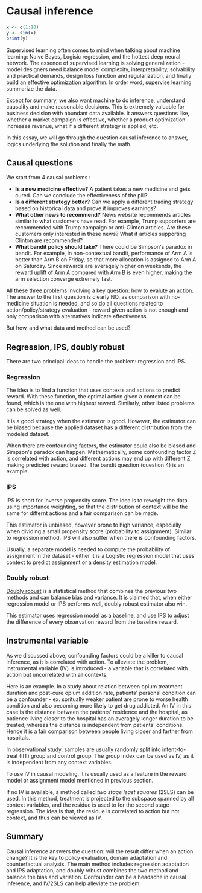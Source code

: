 # Causal inference

```R
x <- c(1:10)
y <- sin(x)
print(y)
```

Supervised learning often comes to mind when talking about machine learning: Naive Bayes, Logisic regression, and the hottest deep neural network. The essence of supervised learning is solving generalization - model designers need balance model complexity, interpretability, solvability and practical demands, design loss function and regularization, and finally build an effective optimization algorithm. In order word, supervise learning summarize the data. 

Except for summary, we also want machine to do inference, understand causality and make reasonable decisions. This is extremely valuable for business decision with abundant data available. It answers questions like, whether a market campaign is effective, whether a product optimization increases revenue, what if a different strategy is applied, etc.

In this essay, we will go through the question causal inference to answer, logics underlying the solution and finally the math.

## Causal questions
We start from 4 causal problems :  
* __Is a new medicine effective?__ A patient takes a new medicine and gets cured. Can we conclude the effectiveness of the pill? 
* __Is a different strategy better?__ Can we apply a different trading strategy based on historical data and prove it improves earnings?
* __What other news to recommend?__ News website recommends articles similar to what customers have read. For example, Trump supporters are recommended with Trump campaign or anti-Clinton articles. Are these customers only interested in these news? What if articles supporting Clinton are recommended?
* __What bandit policy should take?__ There could be Simpson's paradox in bandit. For example, in non-contextual bandit, performance of Arm A is better than Arm B on Friday, so that more allocation is assigned to Arm A on Saturday. Since rewards are averagely higher on weekends, the reward uplift of Arm A compared with Arm B is even higher, making the arm selection converge extremely fast.

All these three problems involving a key question: how to evalute an action. The answer to the first question is clearly NO, as comparison with no-medicine situation is needed, and so do all questions related to action/policy/strategy evaluation - reward given action is not enough and only comparison with alternatives indicate effectiveness. 

But how, and what data and method can be used?

## Regression, IPS, doubly robust
There are two principal ideas to handle the problem: regression and IPS.

### Regression
The idea is to find a function that uses contexts and actions to predict reward. With these function, the optimal action given a context can be found, which is the one with highest reward. Similarly, other listed problems can be solved as well. 

It is a good strategy when the estimator is good. However, the estimator can be biased because the applied dataset has a different distribution from the modeled dataset.

When there are confounding factors, the estimator could also be biased and Simpson's paradox can happen. Mathematically, some confounding factor Z is correlated with action, and different actions may end up with different Z, making predicted reward biased. The bandit question (question 4) is an example. 

### IPS
IPS is short for inverse propensity score. The idea is to reweight the data using importance weighting, so that the distribution of context will be the same for differnt actions and a fair comparison can be made. 

This estimator is unbiased, however prone to high variance, especially when dividing a small propensity score (probability to assignment). Similar to regression method, IPS will also suffer when there is confounding factors.

Usually, a separate model is needed to compute the probability of assignment in the dataset - either it is a Logistic regression model that uses context to predict assignment or a density estimation model.

### Doubly robust
[Doubly robust](https://arxiv.org/pdf/1103.4601.pdf) is a statistical method that combines the previous two methods and can balance bias and variance. It is claimed that, when either regression model or IPS performs well, doubly robust estimator also win. 

This estimator uses regression model as a baseline, and use IPS to adjust the difference of every observation reward from the baseline reward.

## Instrumental variable
As we discussed above, confounding factors could be a killer to causal inference, as it is correlated with action. To alleviate the problem, instrumental variable (IV) is introduced - a variable that is correlated with action but uncorrelated with all contexts. 

Here is an example. In a study about relation between opium treatment duration and post-cure opium addition rate, patients' personal condition can be a confounder - ex. spritually weaker patient are prone to worse health condition and also becoming more likely to get drug addicted. An IV in this case is the distance between the patients' residence and the hospital, as patience living closer to the hospital has an averagely longer duration to be treated, whereas the distance is independent from patients' conditions. Hence it is a fair comparison between people living closer and farther from hospitals.

In observational study, samples are usually randomly split into intent-to-treat (IIT) group and control group. The group index can be used as IV, as it is independent from any context variables. 

To use IV in causal modeling, it is usually used as a feature in the reward model or assignment model mentioned in previous section. 

If no IV is available, a method called _two stage least squares_ (2SLS) can be used. In this method, treatment is projected to the subspace spanned by all context variables, and the residue is used to for the second stage regression. The idea is that, the residue is correlated to action but not context, and thus can be viewed as IV. 

## Summary
Causal inference answers the question: will the result differ when an action change? It is the key to policy evaluation, domain adaptation and counterfactual analysis. The main method includes regression adaptation and IPS adaptation, and doubly robust combines the two method and balance the bias and variation. Confounder can be a headache in causal inference, and IV/2SLS can help alleviate the problem.
